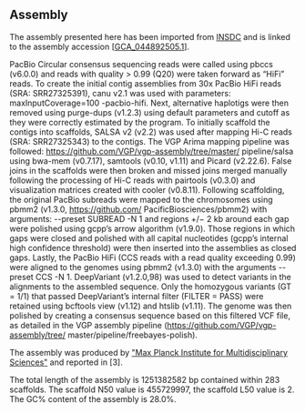 **Assembly**
--------

The assembly presented here has been imported from [INSDC](http://www.insdc.org) and is linked to the assembly accession [[GCA\_044892505.1](http://www.ebi.ac.uk/ena/data/view/GCA_044892505.1)].

PacBio Circular consensus sequencing reads were called using pbccs (v6.0.0) and reads with
quality > 0.99 (Q20) were taken forward as “HiFi” reads. To create the initial contig assemblies
from 30x PacBio HiFi reads (SRA: SRR27325391), canu v2.1 was used with parameters:
maxInputCoverage=100 -pacbio-hifi. Next, alternative haplotigs were then removed using
purge-dups (v1.2.3) using default parameters and cutoff as they were correctly estimated by the
program. To initially scaffold the contigs into scaffolds, SALSA v2 (v2.2) was used after mapping
Hi-C reads (SRA: SRR27325343) to the contigs. The VGP Arima mapping pipeline was
followed: https://github.com/VGP/vgp-assembly/tree/master/ pipeline/salsa using bwa-mem
(v0.7.17), samtools (v0.10, v1.11) and Picard (v2.22.6). False joins in the scaffolds were then
broken and missed joins merged manually following the processing of Hi-C reads with pairtools
(v0.3.0) and visualization matrices created with cooler (v0.8.11). Following scaffolding, the
original PacBio subreads were mapped to the chromosomes using pbmm2 (v1.3.0,
https://github.com/ PacificBiosciences/pbmm2) with arguments: --preset SUBREAD -N 1 and
regions +/− 2 kb around each gap were polished using gcpp’s arrow algorithm (v1.9.0). Those
regions in which gaps were closed and polished with all capital nucleotides (gcpp’s internal high
confidence threshold) were then inserted into the assemblies as closed gaps. Lastly, the PacBio
HiFi (CCS reads with a read quality exceeding 0.99) were aligned to the genomes using pbmm2
(v1.3.0) with the arguments --preset CCS -N 1. DeepVariant (v1.2.0,98) was used to detect
variants in the alignments to the assembled sequence. Only the homozygous variants (GT =
1/1) that passed DeepVariant’s internal filter (FILTER = PASS) were retained using bcftools
view (v1.12) and htslib (v1.11). The genome was then polished by creating a consensus
sequence based on this filtered VCF file, as detailed in the VGP assembly pipeline
(https://github.com/VGP/vgp-assembly/tree/ master/pipeline/freebayes-polish).


The assembly was produced by ["Max Planck Institute for Multidisciplinary Sciences"](https://www.mpinat.mpg.de/rink)
and reported in [3].


The total length of the assembly is 1251382582 bp contained within 283 scaffolds.
The scaffold N50 value is 455729997, the scaffold L50 value is 2.
The GC% content of the assembly is 28.0%.
